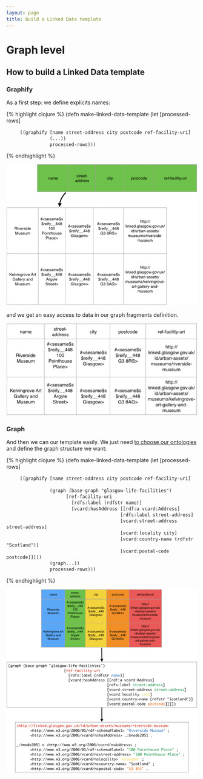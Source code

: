 ```yaml
---
layout: page
title: Build a Linked Data template
---
```


# Graph level

## How to build a Linked Data template

### Graphify

As a first step: we define explicits names:

{% highlight clojure %}
(defn make-linked-data-template
  (let [processed-rows]

         ((graphify [name street-address city postcode ref-facility-uri]
                    (...))
                    processed-rows)))
{% endhighlight %}

![Linked Data template](/assets/310_linked_data_template_1.png)

and we get an easy access to data in our graph fragments definition.

![Linked Data template](/assets/310_linked_data_template_2.png)

### Graph
And then we can our template easily. We just need [to choose our ontologies](420_ontology_choice.html) and define the graph structure we want:

{% highlight clojure %}
(defn make-linked-data-template
  (let [processed-rows]

         ((graphify [name street-address city postcode ref-facility-uri]

                    (graph (base-graph "glasgow-life-facilities")
                          [ref-facility-uri
                            [rdfs:label (rdfstr name)]
                            [vcard:hasAddress [[rdf:a vcard:Address]
                                              [rdfs:label street-address]
                                              [vcard:street-address street-address]
                                              [vcard:locality city]
                                              [vcard:country-name (rdfstr "Scotland")]
                                              [vcard:postal-code postcode]]]])
                    (graph...))
                    processed-rows)))
{% endhighlight %}

![Linked Data template](/assets/310_linked_data_template_3.png)
